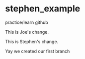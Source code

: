 # stephen_example
practice/learn github

This is Joe's change.

This is Stephen's change.

Yay we created our first branch